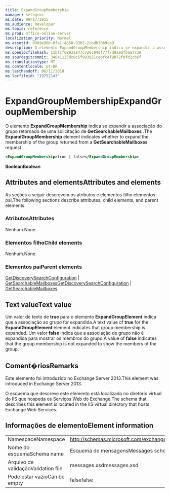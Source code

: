 ```yaml
---
title: ExpandGroupMembership
manager: sethgros
ms.date: 09/17/2015
ms.audience: Developer
ms.topic: reference
ms.prod: office-online-server
localization_priority: Normal
ms.assetid: 8989e96b-8fa1-4858-93b2-2cbdb30b9ca9
description: O elemento ExpandGroupMembership indica se expandir a associação do grupo retornado de uma solicitação de GetSearchableMailboxes.
ms.openlocfilehash: 11bfcf6893a147c726c94df77f7d9a9dfbaa773e
ms.sourcegitcommit: 34041125dc8c5f993b21cebfc4f8b72f0fd2cb6f
ms.translationtype: MT
ms.contentlocale: pt-BR
ms.lasthandoff: 06/11/2018
ms.locfileid: "19752143"
---
```

# <a name="expandgroupmembership"></a><span data-ttu-id="1d969-103">ExpandGroupMembership</span><span class="sxs-lookup"><span data-stu-id="1d969-103">ExpandGroupMembership</span></span>

<span data-ttu-id="1d969-104">O elemento **ExpandGroupMembership** indica se expandir a associação do grupo retornado de uma solicitação de **GetSearchableMailboxes** .</span><span class="sxs-lookup"><span data-stu-id="1d969-104">The **ExpandGroupMembership** element indicates whether to expand the membership of the group returned from a **GetSearchableMailboxes** request.</span></span> 
  
```XML
<ExpandGroupMembership>true | false</ExpandGroupMembership>
```

 <span data-ttu-id="1d969-105">**Boolean**</span><span class="sxs-lookup"><span data-stu-id="1d969-105">**Boolean**</span></span>
## <a name="attributes-and-elements"></a><span data-ttu-id="1d969-106">Attributes and elements</span><span class="sxs-lookup"><span data-stu-id="1d969-106">Attributes and elements</span></span>

<span data-ttu-id="1d969-107">As seções a seguir descrevem os atributos e elementos filho elementos pai.</span><span class="sxs-lookup"><span data-stu-id="1d969-107">The following sections describe attributes, child elements, and parent elements.</span></span>
  
### <a name="attributes"></a><span data-ttu-id="1d969-108">Atributos</span><span class="sxs-lookup"><span data-stu-id="1d969-108">Attributes</span></span>

<span data-ttu-id="1d969-109">Nenhum.</span><span class="sxs-lookup"><span data-stu-id="1d969-109">None.</span></span>
  
### <a name="child-elements"></a><span data-ttu-id="1d969-110">Elementos filho</span><span class="sxs-lookup"><span data-stu-id="1d969-110">Child elements</span></span>

<span data-ttu-id="1d969-111">Nenhum.</span><span class="sxs-lookup"><span data-stu-id="1d969-111">None.</span></span>
  
### <a name="parent-elements"></a><span data-ttu-id="1d969-112">Elementos pai</span><span class="sxs-lookup"><span data-stu-id="1d969-112">Parent elements</span></span>

<span data-ttu-id="1d969-113">[GetDiscoverySearchConfiguration](getdiscoverysearchconfiguration.md) | [GetSearchableMailboxes](getsearchablemailboxes.md)</span><span class="sxs-lookup"><span data-stu-id="1d969-113">[GetDiscoverySearchConfiguration](getdiscoverysearchconfiguration.md) | [GetSearchableMailboxes](getsearchablemailboxes.md)</span></span>
  
## <a name="text-value"></a><span data-ttu-id="1d969-114">Text value</span><span class="sxs-lookup"><span data-stu-id="1d969-114">Text value</span></span>

<span data-ttu-id="1d969-115">Um valor de texto de **true** para o elemento **ExpandGroupElement** indica que a associação ao grupo for expandida.</span><span class="sxs-lookup"><span data-stu-id="1d969-115">A text value of **true** for the **ExpandGroupElement** element indicates that group membership is expanded.</span></span> <span data-ttu-id="1d969-116">Um valor **false** indica que a associação de grupo não é expandida para mostrar os membros do grupo.</span><span class="sxs-lookup"><span data-stu-id="1d969-116">A value of **false** indicates that the group membership is not expanded to show the members of the group.</span></span> 
  
## <a name="remarks"></a><span data-ttu-id="1d969-117">Coment�rios</span><span class="sxs-lookup"><span data-stu-id="1d969-117">Remarks</span></span>

<span data-ttu-id="1d969-118">Este elemento foi introduzido no Exchange Server 2013.</span><span class="sxs-lookup"><span data-stu-id="1d969-118">This element was introduced in Exchange Server 2013.</span></span>
  
<span data-ttu-id="1d969-119">O esquema que descreve este elemento está localizado no diretório virtual do IIS que hospeda os Serviços Web do Exchange.</span><span class="sxs-lookup"><span data-stu-id="1d969-119">The schema that describes this element is located in the IIS virtual directory that hosts Exchange Web Services.</span></span>
  
## <a name="element-information"></a><span data-ttu-id="1d969-120">Informações de elemento</span><span class="sxs-lookup"><span data-stu-id="1d969-120">Element information</span></span>

|||
|:-----|:-----|
|<span data-ttu-id="1d969-121">Namespace</span><span class="sxs-lookup"><span data-stu-id="1d969-121">Namespace</span></span>  <br/> |http://schemas.microsoft.com/exchange/services/2006/messages  <br/> |
|<span data-ttu-id="1d969-122">Nome do esquema</span><span class="sxs-lookup"><span data-stu-id="1d969-122">Schema name</span></span>  <br/> |<span data-ttu-id="1d969-123">Esquema de mensagens</span><span class="sxs-lookup"><span data-stu-id="1d969-123">Messages schema</span></span>  <br/> |
|<span data-ttu-id="1d969-124">Arquivo de validação</span><span class="sxs-lookup"><span data-stu-id="1d969-124">Validation file</span></span>  <br/> |<span data-ttu-id="1d969-125">messages.xsd</span><span class="sxs-lookup"><span data-stu-id="1d969-125">messages.xsd</span></span>  <br/> |
|<span data-ttu-id="1d969-126">Pode estar vazio</span><span class="sxs-lookup"><span data-stu-id="1d969-126">Can be empty</span></span>  <br/> |<span data-ttu-id="1d969-127">false</span><span class="sxs-lookup"><span data-stu-id="1d969-127">false</span></span>  <br/> |
   

